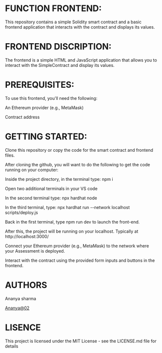 # FUNCTION FRONTEND:

This repository contains a simple Solidity smart contract and a basic frontend application that interacts with the contract and displays its values.

# FRONTEND DISCRIPTION:

The frontend is a simple HTML and JavaScript application that allows you to interact with the SimpleContract and display its values.

# PREREQUISITES:

To use this frontend, you'll need the following:

An Ethereum provider (e.g., MetaMask)

Contract address

# GETTING STARTED:

Clone this repository or copy the code for the smart contract and frontend files.

After cloning the github, you will want to do the following to get the code running on your computer:

Inside the project directory, in the terminal type: npm i

Open two additional terminals in your VS code

In the second terminal type: npx hardhat node

In the third terminal, type: npx hardhat run --network localhost scripts/deploy.js

Back in the first terminal, type npm run dev to launch the front-end.

After this, the project will be running on your localhost. Typically at http://localhost:3000/

Connect your Ethereum provider (e.g., MetaMask) to the network where your Assessment is deployed.

Interact with the contract using the provided form inputs and buttons in the frontend.

# AUTHORS

Ananya sharma

[Ananya@02](https://academy.metacrafters.io/profile)

# LISENCE

This project is licensed under the MIT License - see the LICENSE.md file for details
